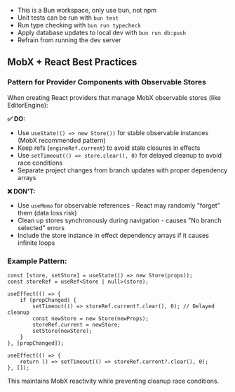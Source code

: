 - This is a Bun workspace, only use bun, not npm
- Unit tests can be run with `bun test`
- Run type checking with `bun run typecheck`
- Apply database updates to local dev with `bun run db:push`
- Refrain from running the dev server

## MobX + React Best Practices

### Pattern for Provider Components with Observable Stores

When creating React providers that manage MobX observable stores (like
EditorEngine):

**✅ DO:**

- Use `useState(() => new Store())` for stable observable instances (MobX
  recommended pattern)
- Keep refs (`engineRef.current`) to avoid stale closures in effects
- Use `setTimeout(() => store.clear(), 0)` for delayed cleanup to avoid race
  conditions
- Separate project changes from branch updates with proper dependency arrays

**❌ DON'T:**

- Use `useMemo` for observable references - React may randomly "forget" them
  (data loss risk)
- Clean up stores synchronously during navigation - causes "No branch selected"
  errors
- Include the store instance in effect dependency arrays if it causes infinite
  loops

### Example Pattern:

```tsx
const [store, setStore] = useState(() => new Store(props));
const storeRef = useRef<Store | null>(store);

useEffect(() => {
    if (propChanged) {
        setTimeout(() => storeRef.current?.clear(), 0); // Delayed cleanup
        const newStore = new Store(newProps);
        storeRef.current = newStore;
        setStore(newStore);
    }
}, [propChanged]);

useEffect(() => {
    return () => setTimeout(() => storeRef.current?.clear(), 0);
}, []);
```

This maintains MobX reactivity while preventing cleanup race conditions.
